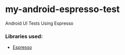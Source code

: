 # my-android-espresso-test
Android UI Tests Using Espresso

### Libraries used:
- [Espresso](https://developer.android.com/training/testing/espresso/index.html)
